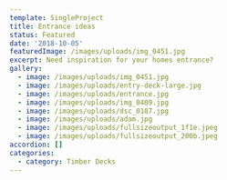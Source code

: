 ```yaml
---
template: SingleProject
title: Entrance ideas
status: Featured
date: '2018-10-05'
featuredImage: /images/uploads/img_0451.jpg
excerpt: Need inspiration for your homes entrance?
gallery:
  - image: /images/uploads/img_0451.jpg
  - image: /images/uploads/entry-deck-large.jpg
  - image: /images/uploads/entrance.jpg
  - image: /images/uploads/img_0409.jpg
  - image: /images/uploads/dsc_0187.jpg
  - image: /images/uploads/adam.jpg
  - image: /images/uploads/fullsizeoutput_1f1e.jpeg
  - image: /images/uploads/fullsizeoutput_200b.jpeg
accordion: []
categories:
  - category: Timber Decks
---
```


